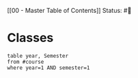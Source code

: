 [[00 - Master Table of Contents]]
Status: #📕

# Classes
```dataview
table year, Semester
from #course
where year=1 AND semester=1
```